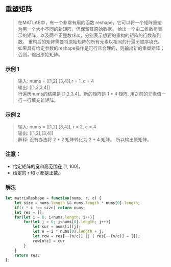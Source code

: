 
## 重塑矩阵
> 在MATLAB中，有一个非常有用的函数 reshape，它可以将一个矩阵重塑为另一个大小不同的新矩阵，但保留其原始数据。
> 给出一个由二维数组表示的矩阵，以及两个正整数r和c，分别表示想要的重构的矩阵的行数和列数。
> 重构后的矩阵需要将原始矩阵的所有元素以相同的行遍历顺序填充。
> 如果具有给定参数的reshape操作是可行且合理的，则输出新的重塑矩阵；否则，输出原始矩阵。

### 示例 1
> 输入: nums = [[1,2],[3,4]],r = 1, c = 4             
> 输出: [[1,2,3,4]]           
> 行遍历nums的结果是 [1,2,3,4]。新的矩阵是 1 * 4 矩阵, 用之前的元素值一行一行填充新矩阵。

### 示例 2
> 输入: nums = [[1,2],[3,4]], r = 2, c = 4        
> 输出: [[1,2],[3,4]]     
> 解释: 没有办法将 2 * 2 矩阵转化为 2 * 4 矩阵。 所以输出原矩阵。

### 注意：
+ 给定矩阵的宽和高范围在 [1, 100]。
+ 给定的 r 和 c 都是正数。

### 解法
```javascript 1.8
let matrixReshape = function(nums, r, c) {
    let size = nums.length && nums.length * nums[0].length;
    if(r * c !== size) return nums;
    let res = [];
    for(let i = 0; i<nums.length; i++){
        for(let j = 0; j<nums[0].length; j++){
            let cur = nums[i][j];
            let n = i * nums[0].length + j;
            let row = res[~~(n/c)] || ( res[~~(n/c)] = []);
            row[n%c] = cur
        }
    }
    return res;
};
```
